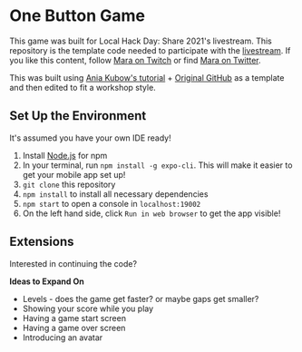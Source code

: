 # One Button Game
This game was built for Local Hack Day: Share 2021's livestream. This repository is the template code needed to participate with the [livestream](https://twitch.tv/mlh). If you like this content, follow [Mara on Twitch](https://twitch.com/maradrinksmilk) or find [Mara on Twitter](https://twitter.com/maradrinksmilk).

This was built using [Ania Kubow's tutorial](https://youtu.be/dhpjjAxKbHE) + [Original GitHub](https://github.com/kubowania/flappy-birds-react-native) as a template and then edited to fit a workshop style.

## Set Up the Environment
It's assumed you have your own IDE ready!
1. Install [Node.js](https://nodejs.org/en/) for npm
2. In your terminal, run `npm install -g expo-cli`. This will make it easier to get your mobile app set up!
3. `git clone` this repository
8. `npm install` to install all necessary dependencies
5. `npm start` to open a console in `localhost:19002`
6. On the left hand side, click `Run in web browser` to get the app visible!

## Extensions
Interested in continuing the code?

**Ideas to Expand On**
* Levels - does the game get faster? or maybe gaps get smaller?
* Showing your score while you play
* Having a game start screen
* Having a game over screen
* Introducing an avatar

